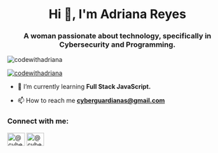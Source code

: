 <h1 align="center">Hi 👋, I'm Adriana Reyes</h1>
<h3 align="center">A woman passionate about technology, specifically in Cybersecurity and Programming.</h3>

<p align="left"> <img src="https://komarev.com/ghpvc/?username=codewithadriana&label=Profile%20views&color=0e75b6&style=flat" alt="codewithadriana" /> </p>

<p align="left"> <a href="https://github.com/ryo-ma/github-profile-trophy"><img src="https://github-profile-trophy.vercel.app/?username=codewithadriana" alt="codewithadriana" /></a> </p>

- 🌱 I’m currently learning **Full Stack JavaScript.**

- 📫 How to reach me **cyberguardianas@gmail.com**

<h3 align="left">Connect with me:</h3>
<p align="left">
<a href="https://instagram.com/@cyberguardianas" target="blank"><img align="center" src="https://raw.githubusercontent.com/rahuldkjain/github-profile-readme-generator/master/src/images/icons/Social/instagram.svg" alt="@cyberguardianas" height="30" width="40" /></a>
<a href="[https://www.youtube.com/c/cyberguardianasoficial](https://www.youtube.com/channel/UCWT0Ocoe1PpCtWJnkqcI2uw)" target="blank"><img align="center" src="https://raw.githubusercontent.com/rahuldkjain/github-profile-readme-generator/master/src/images/icons/Social/youtube.svg" alt="@cyberguardianasoficial" height="30" width="40" /></a>
</p>
